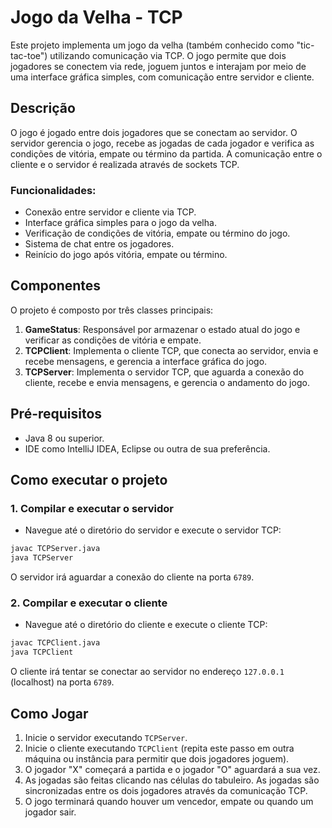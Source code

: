 # Jogo da Velha - TCP

Este projeto implementa um jogo da velha (também conhecido como "tic-tac-toe") utilizando comunicação via TCP. O jogo permite que dois jogadores se conectem via rede, joguem juntos e interajam por meio de uma interface gráfica simples, com comunicação entre servidor e cliente.

## Descrição

O jogo é jogado entre dois jogadores que se conectam ao servidor. O servidor gerencia o jogo, recebe as jogadas de cada jogador e verifica as condições de vitória, empate ou término da partida. A comunicação entre o cliente e o servidor é realizada através de sockets TCP.

### Funcionalidades:
- Conexão entre servidor e cliente via TCP.
- Interface gráfica simples para o jogo da velha.
- Verificação de condições de vitória, empate ou término do jogo.
- Sistema de chat entre os jogadores.
- Reinício do jogo após vitória, empate ou término.

## Componentes

O projeto é composto por três classes principais:

1. **GameStatus**: Responsável por armazenar o estado atual do jogo e verificar as condições de vitória e empate.
2. **TCPClient**: Implementa o cliente TCP, que conecta ao servidor, envia e recebe mensagens, e gerencia a interface gráfica do jogo.
3. **TCPServer**: Implementa o servidor TCP, que aguarda a conexão do cliente, recebe e envia mensagens, e gerencia o andamento do jogo.

## Pré-requisitos

- Java 8 ou superior.
- IDE como IntelliJ IDEA, Eclipse ou outra de sua preferência.

## Como executar o projeto

### 1. Compilar e executar o servidor

- Navegue até o diretório do servidor e execute o servidor TCP:

```bash
javac TCPServer.java
java TCPServer
```

O servidor irá aguardar a conexão do cliente na porta `6789`.

### 2. Compilar e executar o cliente

- Navegue até o diretório do cliente e execute o cliente TCP:

```bash
javac TCPClient.java
java TCPClient
```

O cliente irá tentar se conectar ao servidor no endereço `127.0.0.1` (localhost) na porta `6789`.

## Como Jogar

1. Inicie o servidor executando `TCPServer`.
2. Inicie o cliente executando `TCPClient` (repita este passo em outra máquina ou instância para permitir que dois jogadores joguem).
3. O jogador "X" começará a partida e o jogador "O" aguardará a sua vez.
4. As jogadas são feitas clicando nas células do tabuleiro. As jogadas são sincronizadas entre os dois jogadores através da comunicação TCP.
5. O jogo terminará quando houver um vencedor, empate ou quando um jogador sair.
